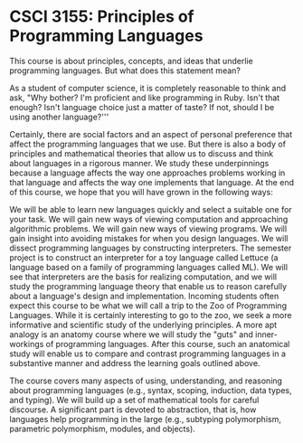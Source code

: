 # CSCI 3155: Principles of Programming Languages

This course is about principles, concepts, and ideas that underlie programming languages. But what does this statement mean?

As a student of computer science, it is completely reasonable to think and ask, "Why bother? I'm proficient and like programming in Ruby. Isn't that enough? Isn't language choice just a matter of taste? If not, should I be using another language?'''

Certainly, there are social factors and an aspect of personal preference that affect the programming languages that we use. But there is also a body of principles and mathematical theories that allow us to discuss and think about languages in a rigorous manner. We study these underpinnings because a language affects the way one approaches problems working in that language and affects the way one implements that language. At the end of this course, we hope that you will have grown in the following ways:

We will be able to learn new languages quickly  and select a suitable one for your task.
We will gain new ways of viewing computation and approaching algorithmic problems.
We will gain new ways of viewing programs.
We will gain insight into avoiding mistakes for when you design languages.
We will dissect programming languages by constructing interpreters. The semester project is to construct an interpreter for a toy language called Lettuce (a language based on a family of programming languages called ML). We will see that interpreters are the basis for realizing computation, and we will study the programming language theory that enable us to reason carefully about a language's design and implementation.
Incoming students often expect this course to be what we will call a trip to the Zoo of Programming Languages. While it is certainly interesting to go to the zoo, we seek a more informative and scientific study of the underlying principles. A more apt analogy is an anatomy course where we will study the "guts" and inner-workings of programming languages. After this course, such an anatomical study will enable us to compare and contrast programming languages in a substantive manner and address the learning goals outlined above.

The course covers many aspects of using, understanding, and reasoning about programming languages (e.g., syntax, scoping, induction, data types, and typing). We will build up a set of mathematical tools for careful discourse. A significant part is devoted to abstraction, that is, how languages help programming in the large (e.g., subtyping polymorphism, parametric polymorphism, modules, and objects).
